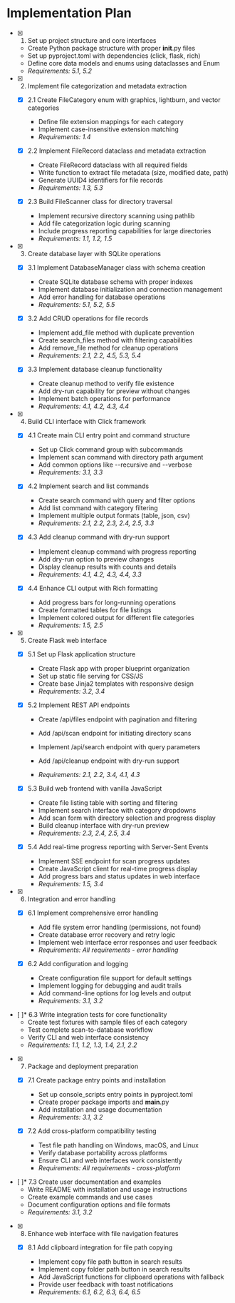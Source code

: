 # Implementation Plan

- [x] 1. Set up project structure and core interfaces





  - Create Python package structure with proper __init__.py files
  - Set up pyproject.toml with dependencies (click, flask, rich)
  - Define core data models and enums using dataclasses and Enum
  - _Requirements: 5.1, 5.2_

- [x] 2. Implement file categorization and metadata extraction





  - [x] 2.1 Create FileCategory enum with graphics, lightburn, and vector categories


    - Define file extension mappings for each category
    - Implement case-insensitive extension matching
    - _Requirements: 1.4_

  - [x] 2.2 Implement FileRecord dataclass and metadata extraction


    - Create FileRecord dataclass with all required fields
    - Write function to extract file metadata (size, modified date, path)
    - Generate UUID4 identifiers for file records
    - _Requirements: 1.3, 5.3_

  - [x] 2.3 Build FileScanner class for directory traversal


    - Implement recursive directory scanning using pathlib
    - Add file categorization logic during scanning
    - Include progress reporting capabilities for large directories
    - _Requirements: 1.1, 1.2, 1.5_

- [x] 3. Create database layer with SQLite operations





  - [x] 3.1 Implement DatabaseManager class with schema creation


    - Create SQLite database schema with proper indexes
    - Implement database initialization and connection management
    - Add error handling for database operations
    - _Requirements: 5.1, 5.2, 5.5_

  - [x] 3.2 Add CRUD operations for file records


    - Implement add_file method with duplicate prevention
    - Create search_files method with filtering capabilities
    - Add remove_file method for cleanup operations
    - _Requirements: 2.1, 2.2, 4.5, 5.3, 5.4_



  - [x] 3.3 Implement database cleanup functionality





    - Create cleanup method to verify file existence
    - Add dry-run capability for preview without changes
    - Implement batch operations for performance
    - _Requirements: 4.1, 4.2, 4.3, 4.4_

- [x] 4. Build CLI interface with Click framework





  - [x] 4.1 Create main CLI entry point and command structure


    - Set up Click command group with subcommands
    - Implement scan command with directory path argument
    - Add common options like --recursive and --verbose
    - _Requirements: 3.1, 3.3_

  - [x] 4.2 Implement search and list commands


    - Create search command with query and filter options
    - Add list command with category filtering
    - Implement multiple output formats (table, json, csv)
    - _Requirements: 2.1, 2.2, 2.3, 2.4, 2.5, 3.3_

  - [x] 4.3 Add cleanup command with dry-run support


    - Implement cleanup command with progress reporting
    - Add dry-run option to preview changes
    - Display cleanup results with counts and details
    - _Requirements: 4.1, 4.2, 4.3, 4.4, 3.3_

  - [x] 4.4 Enhance CLI output with Rich formatting


    - Add progress bars for long-running operations
    - Create formatted tables for file listings
    - Implement colored output for different file categories
    - _Requirements: 1.5, 2.5_

- [x] 5. Create Flask web interface





  - [x] 5.1 Set up Flask application structure


    - Create Flask app with proper blueprint organization
    - Set up static file serving for CSS/JS
    - Create base Jinja2 templates with responsive design
    - _Requirements: 3.2, 3.4_



  - [x] 5.2 Implement REST API endpoints

    - Create /api/files endpoint with pagination and filtering
    - Add /api/scan endpoint for initiating directory scans
    - Implement /api/search endpoint with query parameters
    - Add /api/cleanup endpoint with dry-run support

    - _Requirements: 2.1, 2.2, 3.4, 4.1, 4.3_

  - [x] 5.3 Build web frontend with vanilla JavaScript

    - Create file listing table with sorting and filtering
    - Implement search interface with category dropdowns
    - Add scan form with directory selection and progress display
    - Build cleanup interface with dry-run preview
    - _Requirements: 2.3, 2.4, 2.5, 3.4_


  - [x] 5.4 Add real-time progress reporting with Server-Sent Events

    - Implement SSE endpoint for scan progress updates
    - Create JavaScript client for real-time progress display
    - Add progress bars and status updates in web interface
    - _Requirements: 1.5, 3.4_

- [x] 6. Integration and error handling





  - [x] 6.1 Implement comprehensive error handling


    - Add file system error handling (permissions, not found)
    - Create database error recovery and retry logic
    - Implement web interface error responses and user feedback
    - _Requirements: All requirements - error handling_

  - [x] 6.2 Add configuration and logging


    - Create configuration file support for default settings
    - Implement logging for debugging and audit trails
    - Add command-line options for log levels and output
    - _Requirements: 3.1, 3.2_

- [ ]* 6.3 Write integration tests for core functionality
  - Create test fixtures with sample files of each category
  - Test complete scan-to-database workflow
  - Verify CLI and web interface consistency
  - _Requirements: 1.1, 1.2, 1.3, 1.4, 2.1, 2.2_

- [x] 7. Package and deployment preparation




  - [x] 7.1 Create package entry points and installation


    - Set up console_scripts entry points in pyproject.toml
    - Create proper package imports and __main__.py
    - Add installation and usage documentation
    - _Requirements: 3.1, 3.2_

  - [x] 7.2 Add cross-platform compatibility testing


    - Test file path handling on Windows, macOS, and Linux
    - Verify database portability across platforms
    - Ensure CLI and web interfaces work consistently
    - _Requirements: All requirements - cross-platform_

- [ ]* 7.3 Create user documentation and examples
  - Write README with installation and usage instructions
  - Create example commands and use cases
  - Document configuration options and file formats
  - _Requirements: 3.1, 3.2_

- [x] 8. Enhance web interface with file navigation features





  - [x] 8.1 Add clipboard integration for file path copying





    - Implement copy file path button in search results
    - Implement copy folder path button in search results  
    - Add JavaScript functions for clipboard operations with fallback
    - Provide user feedback with toast notifications
    - _Requirements: 6.1, 6.2, 6.3, 6.4, 6.5_
